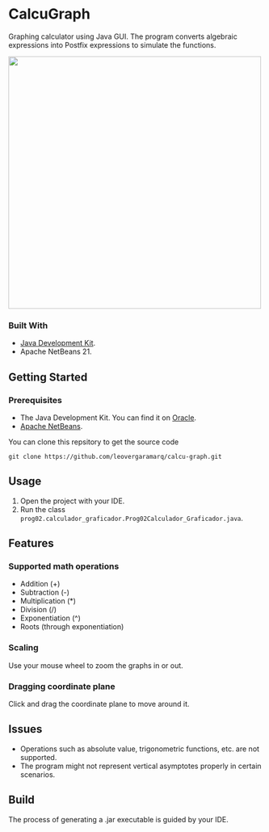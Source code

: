 # CalcuGraph
Graphing calculator using Java GUI. The program converts algebraic expressions into Postfix expressions to simulate the functions.

<img src="https://github.com/leovergaramarq/calcu-graph/assets/73978713/605ec666-a113-4c71-8e94-ebd1d9e9a20e" height="500">

### Built With

 - [Java Development Kit](https://www.oracle.com/java/technologies/downloads/).
 - Apache NetBeans 21.

## Getting Started
### Prerequisites

 - The Java Development Kit. You can find it on [Oracle](https://www.oracle.com/java/technologies/downloads/).
 - [Apache NetBeans](https://netbeans.apache.org/front/main/index.html).

You can clone this repsitory to get the source code

    git clone https://github.com/leovergaramarq/calcu-graph.git

## Usage

 1. Open the project with your IDE.
 2. Run the class `prog02.calculador_graficador.Prog02Calculador_Graficador.java`.

## Features

### Supported math operations

 - Addition (+)
 - Subtraction (-)
 - Multiplication (*)
 - Division (/)
 - Exponentiation (^)
 - Roots (through exponentiation)

### Scaling

Use your mouse wheel to zoom the graphs in or out.

### Dragging coordinate plane

Click and drag the coordinate plane to move around it.

## Issues

 - Operations such as absolute value, trigonometric functions, etc. are not supported.
 - The program might not represent vertical asymptotes properly in certain scenarios.

## Build

The process of generating a .jar executable is guided by your IDE.
